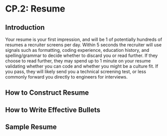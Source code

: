 # CP.2: Resume

## Introduction

Your resume is your first impression, and will be 1 of potentially hundreds of resumes a recruiter screens per day. Within 5 seconds the recruiter will use signals such as formatting, coding experience, education history, and spelling/grammar to decide whether to discard you or read further. If they choose to read further, they may spend up to 1 minute on your resume validating whether you can code and whether you might be a culture fit. If you pass, they will likely send you a technical screening test, or less commonly forward you directly to engineers for interviews.

## How to Construct Resume

## How to Write Effective Bullets

## Sample Resume

